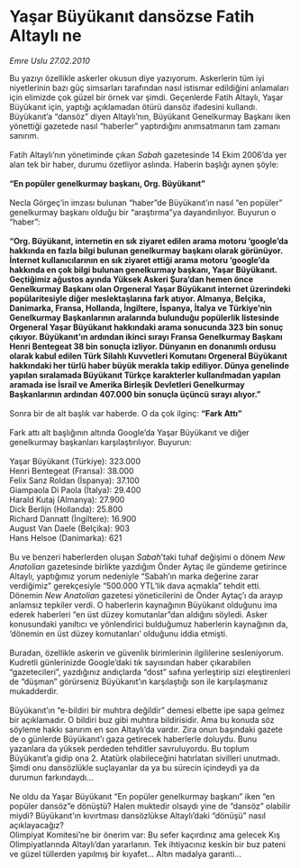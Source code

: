 # Yaşar Büyükanıt dansözse Fatih Altaylı ne

*Emre Uslu 27.02.2010*

<div class="taraf_structure_2col_1zq">
<div class="margen_n">



 <p>Bu yazıyı özellikle askerler okusun diye yazıyorum. Askerlerin tüm iyi niyetlerinin bazı güç simsarları tarafından nasıl istismar edildiğini anlamaları için elimizde çok güzel bir örnek var şimdi. Geçenlerde Fatih Altaylı, Yaşar Büyükanıt için, yaptığı açıklamadan ötürü dansöz ifadesini kullandı. Büyükanıt’a “dansöz” diyen Altaylı’nın, Büyükanıt Genelkurmay Başkanı iken yönettiği gazetede nasıl “haberler” yaptırdığını anımsatmanın tam zamanı sanırım. <br/><br/>Fatih Altaylı’nın yönetiminde çıkan <i>Sabah</i> gazetesinde 14 Ekim 2006’da yer alan tek bir haber, durumu özetliyor aslında. Haberin başlığı aynen şöyle:<b> <br/><br/>“En popüler genelkurmay başkanı, Org. Büyükanıt”</b> <br/><br/>Necla Görgeç’in imzası bulunan “haber”de Büyükanıt’ın nasıl “en popüler” genelkurmay başkanı olduğu bir “araştırma”ya dayandırılıyor. Buyurun o “haber”:<b> <br/><br/>“Org. Büyükanıt, internetin en sık ziyaret edilen arama motoru ‘google’da hakkında en fazla bilgi bulunan genelkurmay başkanı olarak görünüyor. İnternet kullanıcılarının en sık ziyaret ettiği arama motoru ‘google’da hakkında en çok bilgi bulunan genelkurmay başkanı, Yaşar Büyükanıt. Geçtiğimiz ağustos ayında Yüksek Askeri Şura’dan hemen önce Genelkurmay Başkanı olan Orgeneral Yaşar Büyükanıt internet üzerindeki popülaritesiyle diğer meslektaşlarına fark atıyor. Almanya, Belçika, Danimarka, Fransa, Hollanda, İngiltere, İspanya, İtalya ve Türkiye’nin Genelkurmay Başkanlarının aralarında bulunduğu popülerlik listesinde Orgeneral Yaşar Büyükanıt hakkındaki arama sonucunda 323 bin sonuç çıkıyor. Büyükanıt’ın ardından ikinci sırayı Fransa Genelkurmay Başkanı Henri Bentegeat 38 bin sonuçla izliyor. Dünyanın en donanımlı ordusu olarak kabul edilen Türk Silahlı Kuvvetleri Komutanı Orgeneral Büyükanıt hakkındaki her türlü haber büyük merakla takip ediliyor. Dünya genelinde yapılan sıralamada Büyükanıt Türkçe karakterler kullanılmadan yapılan aramada ise İsrail ve Amerika Birleşik Devletleri Genelkurmay Başkanlarının ardından 407.000 bin sonuçla üçüncü sırayı alıyor.”</b> <br/><br/>Sonra bir de alt başlık var haberde. O da çok ilginç: <b>“Fark Attı”</b> <br/><br/>Fark attı alt başlığının altında Google’da Yaşar Büyükanıt ve diğer genelkurmay başkanları karşılaştırılıyor. Buyurun: <br/><br/>Yaşar Büyükanıt (Türkiye): 323.000 <br/>Henri Bentegeat (Fransa): 38.000 <br/>Felix Sanz Roldan (İspanya): 37.100 <br/>Giampaola Di Paola (İtalya): 29.400 <br/>Harald Kutaj (Almanya): 27.900 <br/>Dick Berlijn (Hollanda): 25.800 <br/>Richard Dannatt (İngiltere): 16.900 <br/>August Van Daele (Belçika): 903 <br/>Hans Helsoe (Danimarka): 621 <br/><br/>Bu ve benzeri haberlerden oluşan <i>Sabah</i>’taki tuhaf değişimi o dönem <i>New Anatolian</i> gazetesinde birlikte yazdığım Önder Aytaç ile gündeme getirince Altaylı, yaptığımız yorum nedeniyle “Sabah’ın marka değerine zarar verdiğimiz” gerekçesiyle “500.000 YTL’lik dava açmakla” tehdit etti. Dönemin <i>New Anatolian</i> gazetesi yöneticilerini de Önder Aytaç’ı da arayıp anlamsız tepkiler verdi. O haberlerin kaynağının Büyükanıt olduğunu ima ederek haberleri “en üst düzey komutanlar”dan aldığını söyledi. Asker konusundaki yanıltıcı ve yönlendirici bulduğumuz haberlerin kaynağının da, ‘dönemin en üst düzey komutanları’ olduğunu iddia etmişti. <br/><br/>Buradan, özellikle askerin ve güvenlik birimlerinin ilgililerine sesleniyorum. Kudretli günlerinizde Google’daki tık sayısından haber çıkarabilen “gazetecileri”, yazdığınız andıçlarda “dost” safına yerleştirip sizi eleştirenleri de “düşman” görürseniz Büyükanıt’ın karşılaştığı son ile karşılaşmanız mukadderdir. <br/><br/>Büyükanıt’ın “e-bildiri bir muhtıra değildir” demesi elbette ipe sapa gelmez bir açıklamadır. O bildiri buz gibi muhtıra bildirisidir. Ama bu konuda söz söyleme hakkı sanırım en son Altaylı’da vardır. Zira onun başındaki gazete de o günlerde Büyükanıt’ı gaza getirecek haberlerle doluydu. Bunu yazanlara da yüksek perdeden tehditler savruluyordu. Bu toplum Büyükanıt’a gidip ona 2. Atatürk olabileceğini hatırlatan sivilleri unutmadı. Şimdi onu dansözlükle suçlayanlar da ya bu sürecin içindeydi ya da durumun farkındaydı... <br/><br/>Ne oldu da Yaşar Büyükanıt “En popüler genelkurmay başkanı” iken “en popüler dansöz”e dönüştü? Halen muktedir olsaydı yine de “dansöz” olabilir miydi? Büyükanıt’ın kıvırtması dansözlükse Altaylı’daki “dönüşü” nasıl açıklayacağız? <br/>Olimpiyat Komitesi’ne bir önerim var: Bu sefer kaçırdınız ama gelecek Kış Olimpiyatlarında Altaylı’dan yararlanın. Tek ihtiyacınız keskin bir buz pateni ve güzel tüllerden yapılmış bir kıyafet... Altın madalya garanti...</p>
<br/>
<br/>
<br/>



<br/>


<div id="taraf_not">
</div>

</div>


</div>
